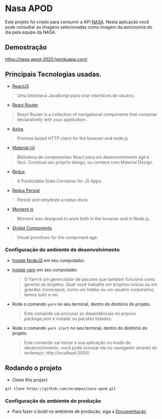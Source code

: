 # Nasa APOD

Este projeto foi criado para consumir a API [NASA](https://api.nasa.gov/).
Nesta aplicação você pode consultar as imagens selecionadas como imagem da astronomia do dia pela equipe da NASA.

## Demostração

https://nasa-apod-2020.herokuapp.com/


## Principais Tecnologias usadas.

- [ReactJS](https://pt-br.reactjs.org/)

> Uma biblioteca JavaScript para criar interfaces de usuário.

- [React Router](https://reactrouter.com/)

> React Router is a collection of navigational components that compose declaratively with your application.

- [Axios](https://github.com/axios/axios)

> Promise based HTTP client for the browser and node.js

- [Material-UI](https://material-ui.com/pt/)

> Biblioteca de componentes React para um desenvolvimento ágil e fácil. Construa seu próprio design, ou comece com Material Design.

- [Redux](https://redux.js.org/)

> A Predictable State Container for JS Apps.

- [Redux Persist](https://github.com/rt2zz/redux-persist)

> Persist and rehydrate a redux store.

- [Moment js](https://momentjs.com/)

> Moment was designed to work both in the browser and in Node.js.

- [Styled Components](https://styled-components.com/)

> Visual primitives for the component age.

### Configuração do ambiente de desenvolvimento

- [Instale NodeJS](https://nodejs.org/en/) em seu computador.

- [Instale yarn](https://yarnpkg.com/en/docs/install) em seu computador.

  > O Yarn é um gerenciador de pacotes que também funciona como gerente de projetos. Quer você trabalhe em projetos únicos ou em grandes monorepos, como um hobby ou um usuário corporativo, temos tudo a ver.

- Rode o comando `yarn` no seu terminal, dentro do diretório do projeto.
  > Este comando vai procurar as dependências no arquivo _package.json_ e instalar os pacotes listados.
  
- Rode o comando `yarn start` no seu terminal, dentro do diretório do projeto.
  > Este comando vai iniciar a sua aplicação no modo de desenvolvimento, você pode acessar ela no navegador através do endereço: http://localhost:3000/
  
## Rodando o projeto

- Clone this project

```
git clone https://github.com/zecampos/nasa-apod.git
```

### Configuração do ambiente de produção

- Para fazer o build no ambiente de produção, siga a [Documentação](https://create-react-app.dev/docs/deployment/)

